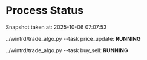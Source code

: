 # Process Status

Snapshot taken at: 2025-10-06 07:07:53

../wintrd/trade_algo.py --task price_update: **RUNNING**

../wintrd/trade_algo.py --task buy_sell: **RUNNING**

